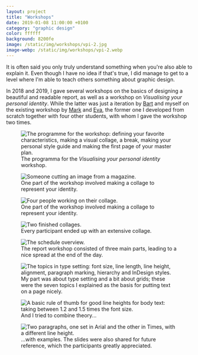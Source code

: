 ```yaml
---
layout: project
title: "Workshops"
date: 2019-01-08 11:00:00 +0100
category: "graphic design"
color: ffffff
background: 8200fe
image: /static/img/workshops/vpi-2.jpg
image-webp: /static/img/workshops/vpi-2.webp
---
```


It is often said you only truly understand something when you're also able to explain it. Even though I have no idea if that's true, I did manage to get to a level where I'm able to teach others something about graphic design.

In 2018 and 2019, I gave several workshops on the basics of designing a beautiful and readable report, as well as a workshop on *Visualising your personal identity*. While the latter was just a iteration by [Bart](https://bartjanse.nl) and myself on the existing workshop by [Mark](https://markjanssen.design) and [Eva](http://evaoosterlaken.com), the former one I developed from scratch together with four other students, with whom I gave the workshop two times.


<div class="project__picture-group">

  <figure class="project__picture">
    <picture>
      <source data-srcset="/static/img/workshops/vpi-schedule.webp 1x,
        /static/img/workshops/vpi-schedule.webp 2x"
        type="image/webp" class="lazy">
      <img loading="lazy" class="project__image lazy" alt="The programme for the workshop: defining your favorite characteristics, making a visual collage, a break, making your personal style guide and making the first page of your master plan."
        data-srcset="/static/img/workshops/vpi-schedule.png 1x,
          /static/img/workshops/vpi-schedule.png 2x"
        src="/static/img/placeholder.jpg"
          data-src="/static/img/workshops/vpi-schedule.png">
      </picture>
    <figcaption class="project__caption">
      The programma for the <em>Visualising your personal identity</em> workshop.
    </figcaption>
  </figure>

  <figure class="project__picture">
    <picture>
      <source data-srcset="/static/img/workshops/vpi-1.webp 1x,
        /static/img/workshops/vpi-1.webp 2x"
        type="image/webp" class="lazy">
      <img loading="lazy" class="project__image lazy" alt="Someone cutting an image from a magazine."
        data-srcset="/static/img/workshops/vpi-1.jpg 1x,
          /static/img/workshops/vpi-1.jpg 2x"
        src="/static/img/placeholder.jpg"
        data-src="/static/img/workshops/vpi-1.jpg">
    </picture>
    <figcaption class="project__caption">
      One part of the workshop involved making a collage to represent your identity.
    </figcaption>
  </figure>

  <figure class="project__picture">
    <picture>
      <source data-srcset="/static/img/workshops/vpi-2.webp 1x,
        /static/img/workshops/vpi-2.webp 2x"
        type="image/webp" class="lazy">
      <img loading="lazy" class="project__image lazy" alt="Four people working on their collage."
        data-srcset="/static/img/workshops/vpi-2.jpg 1x,
          /static/img/workshops/vpi-2.jpg 2x"
        src="/static/img/placeholder.jpg"
        data-src="/static/img/workshops/vpi-2.jpg">
    </picture>
    <figcaption class="project__caption">
      One part of the workshop involved making a collage to represent your identity.
    </figcaption>
  </figure>

  <figure class="project__picture">
    <picture>
      <source data-srcset="/static/img/workshops/vpi-3.webp 1x,
        /static/img/workshops/vpi-3.webp 2x"
        type="image/webp" class="lazy">
      <img loading="lazy" class="project__image lazy" alt="Two finished collages."
        data-srcset="/static/img/workshops/vpi-3.jpg 1x,
          /static/img/workshops/vpi-3.jpg 2x"
        src="/static/img/placeholder.jpg"
        data-src="/static/img/workshops/vpi-3.jpg">
    </picture>
    <figcaption class="project__caption">
      Every participant ended up with an extensive collage.
    </figcaption>
  </figure>

  <figure class="project__picture">
    <picture>
      <source data-srcset="/static/img/workshops/report-schedule.webp 1x,
        /static/img/workshops/report-schedule.webp 2x"
        type="image/webp" class="lazy">
      <img loading="lazy" class="project__image lazy" alt="The schedule overview."
        data-srcset="/static/img/workshops/report-schedule.png 1x,
          /static/img/workshops/report-schedule.png 2x"
        src="/static/img/placeholder.jpg"
        data-src="/static/img/workshops/report-schedule.png">
    </picture>
    <figcaption class="project__caption">
      The report workshop consisted of three main parts, leading to a nice spread at the end of the day.
    </figcaption>
  </figure>

  <figure class="project__picture">
    <picture>
      <source data-srcset="/static/img/workshops/report-topics.webp 1x,
        /static/img/workshops/report-topics.webp 2x"
        type="image/webp" class="lazy">
      <img loading="lazy" class="project__image lazy" alt="The topics in type setting: font size, line length, line height, alignment, paragraph marking, hierarchy and InDesign styles."
        data-srcset="/static/img/workshops/report-topics.png 1x,
          /static/img/workshops/report-topics.png 2x"
        src="/static/img/placeholder.jpg"
        data-src="/static/img/workshops/report-topics.png">
    </picture>
    <figcaption class="project__caption">
      My part was about type setting and a bit about grids; these were the seven topics I explained as the basis for putting text on a page nicely.
    </figcaption>
  </figure>

  <figure class="project__picture">
    <picture>
      <source data-srcset="/static/img/workshops/report-line-height-theory.webp 1x,
        /static/img/workshops/report-line-height-theory.webp 2x"
        type="image/webp" class="lazy">
      <img loading="lazy" class="project__image lazy" alt="A basic rule of thumb for good line heights for body text: taking between 1.2 and 1.5 times the font size."
        data-srcset="/static/img/workshops/report-line-height-theory.png 1x,
          /static/img/workshops/report-line-height-theory.png 2x"
        src="/static/img/placeholder.jpg"
        data-src="/static/img/workshops/report-line-height-theory.png">
    </picture>
    <figcaption class="project__caption">
      And I tried to combine theory...
    </figcaption>
  </figure>

  <figure class="project__picture">
    <picture>
      <source data-srcset="/static/img/workshops/report-line-height-example.webp 1x,
        /static/img/workshops/report-line-height-example.webp 2x"
        type="image/webp" class="lazy">
      <img loading="lazy" class="project__image lazy" alt="Two paragraphs, one set in Arial and the other in Times, with a different line height."
        data-srcset="/static/img/workshops/report-line-height-example.png 1x,
          /static/img/workshops/report-line-height-example.png 2x"
        src="/static/img/placeholder.jpg"
        data-src="/static/img/workshops/report-line-height-example.png">
    </picture>
    <figcaption class="project__caption">
      ...with examples. The slides were also shared for future reference, which the participants greatly appreciated.
    </figcaption>
  </figure>

</div>
